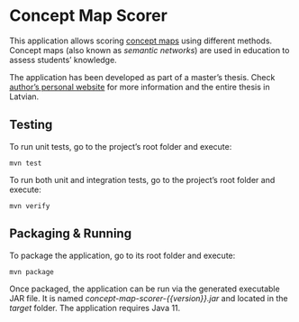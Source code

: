 # Concept Map Scorer

This application allows scoring [concept maps](https://en.wikipedia.org/wiki/Concept_map) using different methods. Concept maps (also known as *semantic networks*) are used in education to assess students’ knowledge.

The application has been developed as part of a master’s thesis. Check [author’s personal website](https://continuum.lv/#thesis) for more information and the entire thesis in Latvian.

## Testing

To run unit tests, go to the project’s root folder and execute:

    mvn test

To run both unit and integration tests, go to the project’s root folder and execute:

    mvn verify

## Packaging & Running

To package the application, go to its root folder and execute:

    mvn package

Once packaged, the application can be run via the generated executable JAR file. It is named *concept-map-scorer-{{version}}.jar* and located in the *target* folder. The application requires Java 11.
